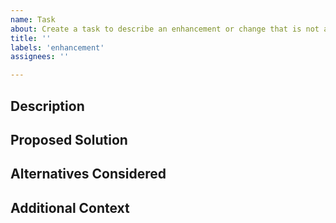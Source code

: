 ```yaml
---
name: Task
about: Create a task to describe an enhancement or change that is not a bug.
title: ''
labels: 'enhancement'
assignees: ''

---
```


## Description

<!-- A clear and concise description of the task. -->
<!-- The sections suggested are intended to make it easy to create a -->
<!-- descriptive issue Change as needed! -->

## Proposed Solution

<!-- What do you think should happen? -->

## Alternatives Considered

<!-- Have any alternative solutions been considered? -->

## Additional Context

<!-- Is there any additional context that would be helpful? -->
